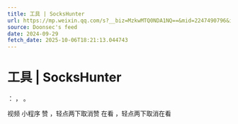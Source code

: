 ```yaml
---
title: 工具 | SocksHunter
url: https://mp.weixin.qq.com/s?__biz=MzkwMTQ0NDA1NQ==&mid=2247490796&idx=4&sn=ec90c522bc5b9318cd736ec39d9aa1d6
source: Doonsec's feed
date: 2024-09-29
fetch_date: 2025-10-06T18:21:13.044743
---
```


# 工具 | SocksHunter

：
，
。

视频
小程序
赞
，轻点两下取消赞
在看
，轻点两下取消在看